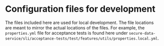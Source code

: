 # Configuration files for development

The files included here are used for local development. The file locations are meant to mirror the actual locations of the files.
For example, the `properties.yml` file for acceptance tests is found here under `secure-data-service/sli/acceptance-tests/test/features/utils/properties.local.yml`.
